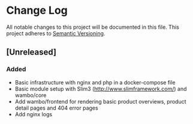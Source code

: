 # Change Log
All notable changes to this project will be documented in this file.
This project adheres to [Semantic Versioning](http://semver.org/).

## [Unreleased]
### Added
- Basic infrastructure with nginx and php in a docker-compose file
- Basic module setup with Slim3 (http://www.slimframework.com/) and wambo/core
- Add wambo/frontend for rendering basic product overviews, product detail pages and 404 error pages
- Add nginx logs